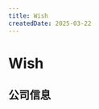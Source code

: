 ```yaml
---
title: Wish
createdDate: 2025-03-22
---
```


# Wish

## 公司信息

<DirectHireCompanyTable state="california" city="san-francisco" companyJsonFileName="wish" />